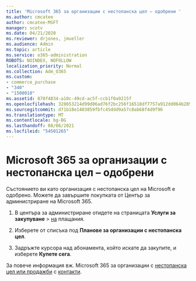 ```yaml
---
title: 'Microsoft 365 за организации с нестопанска цел – одобрени '
ms.author: cmcatee
author: cmcatee-MSFT
manager: scotv
ms.date: 04/21/2020
ms.reviewer: drjones, jmueller
ms.audience: Admin
ms.topic: article
ms.service: o365-administration
ROBOTS: NOINDEX, NOFOLLOW
localization_priority: Normal
ms.collection: Adm_O365
ms.custom:
- commerce_purchase
- "340"
- "1500010"
ms.assetid: 870f4834-a10c-49cd-ac5f-ccb1f0a9215f
ms.openlocfilehash: 328653214d99d06ad76f2bc256f16518df7757a912dd064b20501af03813ebb3
ms.sourcegitcommit: d71b18e1403859fbfc45ddd9a57c8ab68f4d9f96
ms.translationtype: MT
ms.contentlocale: bg-BG
ms.lasthandoff: 08/06/2021
ms.locfileid: "54501265"
---
```

# <a name="microsoft-365-for-nonprofits---approved"></a>Microsoft 365 за организации с нестопанска цел – одобрени

Състоянието ви като организация с нестопанска цел на Microsoft е одобрено. Можете да завършите покупката от Център за администриране на Microsoft 365.

1. В центъра за администриране отидете на страницата **Услуги за закупуване** \> [на](https://go.microsoft.com/fwlink/p/?linkid=868433) плащания.

2. Изберете от списъка под **Планове за организации с нестопанска цел**.

3. Задръжте курсора над абонамента, който искате да закупите, и изберете **Купете сега**.

За повече информация вж. Microsoft 365 за организации с [нестопанска цел или продажби](https://www.microsoft.com/nonprofits/microsoft-365) с [контакти](https://www.microsoft.com/nonprofits/contact-us).
